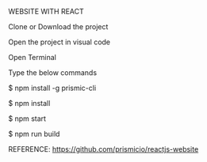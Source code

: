 WEBSITE WITH REACT

Clone or Download the project

Open the project in visual code

Open Terminal

Type the below commands

$ npm install -g prismic-cli

$ npm install

$ npm start

$ npm run build








REFERENCE: https://github.com/prismicio/reactjs-website
